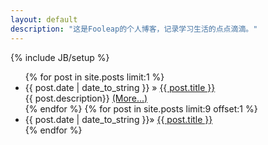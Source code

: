 ```yaml
---
layout: default
description: "这是Fooleap的个人博客，记录学习生活的点点滴滴。"
---
```

{% include JB/setup %}

  <ul class="posts">
    {% for post in site.posts limit:1 %}
    <li><span>{{ post.date | date_to_string }}</span> &raquo; <a href="{{ post.url }}" title="{{ post.title }}" rel="bookmark">{{ post.title }}</a></li>
   <div class="lastpost">
    {{ post.description}}
    <a href="{{ post.url }}" title="Read More" rel="nofollow">(More...)</a>
   </div>
    {% endfor %}
    {% for post in site.posts limit:9 offset:1  %}
    <li><span>{{ post.date | date_to_string }}</span>&raquo; <a href="{{ BASE_PATH }}{{ post.url }}">{{ post.title }}</a></li>
    {% endfor %}
  </ul>

